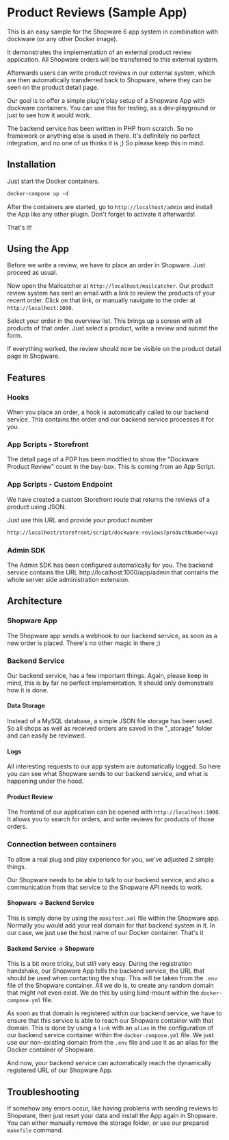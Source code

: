 # Product Reviews (Sample App)

This is an easy sample for the Shopware 6 app system in combination with dockware (or any other Docker image).

It demonstrates the implementation of an external product review application.
All Shopware orders will be transferred to this external system.

Afterwards users can write product reviews in our external system, which are then
automatically transferred back to Shopware, where they can be seen on the product detail page.

Our goal is to offer a simple plug'n'play setup of a Shopware App with dockware containers.
You can use this for testing, as a dev-playground or just to see how it would work.

The backend service has been written in PHP from scratch. So no framework or anything else is used in there.
It's definitely no perfect integration, and no one of us thinks it is ;)
So please keep this in mind.

## Installation

Just start the Docker containers.

```ruby
docker-compose up -d
```

After the containers are started, go to `http://localhost/admin` and install the App like any other plugin. Don't forget to activate it afterwards!

That's it!

## Using the App

Before we write a review, we have to place an order in Shopware. Just proceed as usual.

Now open the Mailcatcher at `http://localhost/mailcatcher`.
Our product review system has sent an email with a link to review the products of your recent order.
Click on that link, or manually navigate to the order at `http://localhost:1000`.

Select your order in the overview list.
This brings up a screen with all products of that order.
Just select a product, write a review and submit the form.

If everything worked, the review should now be visible on the product detail page in Shopware.

## Features

### Hooks

When you place an order, a hook is automatically called to our backend service.
This contains the order and our backend service processes it for you.

### App Scripts - Storefront

The detail page of a PDP has been modified to show the "Dockware Product Review" count in the buy-box.
This is coming from an App Script.

### App Scripts - Custom Endpoint

We have created a custom Storefront route that returns the reviews of a product using JSON.

Just use this URL and provide your product number

```bash
http://localhost/storefront/script/dockware-reviews?productNumber=xyz 
```

### Admin SDK

The Admin SDK has been configured automatically for you.
The backend service contains the URL http://localhost:1000/app/admin that contains the whole server side administration extension.

## Architecture

### Shopware App

The Shopware app sends a webhook to our backend service, as soon as a new order is placed.
There's no other magic in there ;)

### Backend Service

Our backend service, has a few important things.
Again, please keep in mind, this is by far no perfect implementation.
It should only demonstrate how it is done.

#### Data Storage

Instead of a MySQL database, a simple JSON file storage has been used.
So all shops as well as received orders are saved in the "_storage" folder and can easily be reviewed.

#### Logs

All interesting requests to our app system are automatically logged.
So here you can see what Shopware sends to our backend service, and what is happening under the hood.

#### Product Review

The frontend of our application can be opened with `http://localhost:1000`.
It allows you to search for orders, and write reviews for products of those orders.

### Connection between containers

To allow a real plug and play experience for you, we've adjusted 2 simple things.

Our Shopware needs to be able to talk to our backend service, and also a communication from that
service to the Shopware API needs to work.

#### Shopware -> Backend Service

This is simply done by using the `manifest.xml` file within the Shopware app.
Normally you would add your real domain for that backend system in it.
In our case, we just use the host name of our Docker container.
That's it

#### Backend Service -> Shopware

This is a bit more tricky, but still very easy.
During the registration handshake, our Shopware App tells the backend service, the URL that should be used when contacting the shop.
This will be taken from the `.env` file of the Shopware container.
All we do is, to create any random domain that might not even exist.
We do this by using bind-mount within the `docker-compose.yml` file.

As soon as that domain is registered within our backend service, we have to ensure
that this service is able to reach our Shopware container with that domain.
This is done by using a `link` with an `alias` in the configuration of our backend service container within the `docker-compose.yml` file.
We just use our non-existing domain from the `.env` file and use it as an alias for the Docker container of Shopware.

And now, your backend service can automatically reach the dynamically registered URL of our Shopware App.

## Troubleshooting

If somehow any errors occur, like having problems with sending reviews to Shopware, then just reset your data and install the App again in Shopware.
You can either manually remove the storage folder, or use our prepared `makefile` command.